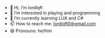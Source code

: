 - 👋 Hi, I’m lordlqft
- 👀 I’m interested in playing and programming
- 🌱 I’m currently learning LUA and C#
- 📫 How to reach me: lordlqft0@gmail.com
- 😄 Pronouns: he/him
  
